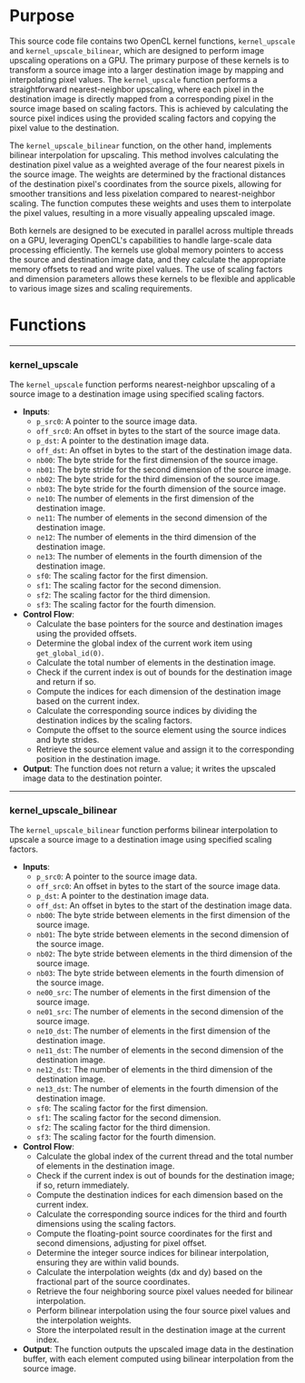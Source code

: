 # Purpose
This source code file contains two OpenCL kernel functions, `kernel_upscale` and `kernel_upscale_bilinear`, which are designed to perform image upscaling operations on a GPU. The primary purpose of these kernels is to transform a source image into a larger destination image by mapping and interpolating pixel values. The `kernel_upscale` function performs a straightforward nearest-neighbor upscaling, where each pixel in the destination image is directly mapped from a corresponding pixel in the source image based on scaling factors. This is achieved by calculating the source pixel indices using the provided scaling factors and copying the pixel value to the destination.

The `kernel_upscale_bilinear` function, on the other hand, implements bilinear interpolation for upscaling. This method involves calculating the destination pixel value as a weighted average of the four nearest pixels in the source image. The weights are determined by the fractional distances of the destination pixel's coordinates from the source pixels, allowing for smoother transitions and less pixelation compared to nearest-neighbor scaling. The function computes these weights and uses them to interpolate the pixel values, resulting in a more visually appealing upscaled image.

Both kernels are designed to be executed in parallel across multiple threads on a GPU, leveraging OpenCL's capabilities to handle large-scale data processing efficiently. The kernels use global memory pointers to access the source and destination image data, and they calculate the appropriate memory offsets to read and write pixel values. The use of scaling factors and dimension parameters allows these kernels to be flexible and applicable to various image sizes and scaling requirements.
# Functions

---
### kernel\_upscale
The `kernel_upscale` function performs nearest-neighbor upscaling of a source image to a destination image using specified scaling factors.
- **Inputs**:
    - `p_src0`: A pointer to the source image data.
    - `off_src0`: An offset in bytes to the start of the source image data.
    - `p_dst`: A pointer to the destination image data.
    - `off_dst`: An offset in bytes to the start of the destination image data.
    - `nb00`: The byte stride for the first dimension of the source image.
    - `nb01`: The byte stride for the second dimension of the source image.
    - `nb02`: The byte stride for the third dimension of the source image.
    - `nb03`: The byte stride for the fourth dimension of the source image.
    - `ne10`: The number of elements in the first dimension of the destination image.
    - `ne11`: The number of elements in the second dimension of the destination image.
    - `ne12`: The number of elements in the third dimension of the destination image.
    - `ne13`: The number of elements in the fourth dimension of the destination image.
    - `sf0`: The scaling factor for the first dimension.
    - `sf1`: The scaling factor for the second dimension.
    - `sf2`: The scaling factor for the third dimension.
    - `sf3`: The scaling factor for the fourth dimension.
- **Control Flow**:
    - Calculate the base pointers for the source and destination images using the provided offsets.
    - Determine the global index of the current work item using `get_global_id(0)`.
    - Calculate the total number of elements in the destination image.
    - Check if the current index is out of bounds for the destination image and return if so.
    - Compute the indices for each dimension of the destination image based on the current index.
    - Calculate the corresponding source indices by dividing the destination indices by the scaling factors.
    - Compute the offset to the source element using the source indices and byte strides.
    - Retrieve the source element value and assign it to the corresponding position in the destination image.
- **Output**: The function does not return a value; it writes the upscaled image data to the destination pointer.


---
### kernel\_upscale\_bilinear
The `kernel_upscale_bilinear` function performs bilinear interpolation to upscale a source image to a destination image using specified scaling factors.
- **Inputs**:
    - `p_src0`: A pointer to the source image data.
    - `off_src0`: An offset in bytes to the start of the source image data.
    - `p_dst`: A pointer to the destination image data.
    - `off_dst`: An offset in bytes to the start of the destination image data.
    - `nb00`: The byte stride between elements in the first dimension of the source image.
    - `nb01`: The byte stride between elements in the second dimension of the source image.
    - `nb02`: The byte stride between elements in the third dimension of the source image.
    - `nb03`: The byte stride between elements in the fourth dimension of the source image.
    - `ne00_src`: The number of elements in the first dimension of the source image.
    - `ne01_src`: The number of elements in the second dimension of the source image.
    - `ne10_dst`: The number of elements in the first dimension of the destination image.
    - `ne11_dst`: The number of elements in the second dimension of the destination image.
    - `ne12_dst`: The number of elements in the third dimension of the destination image.
    - `ne13_dst`: The number of elements in the fourth dimension of the destination image.
    - `sf0`: The scaling factor for the first dimension.
    - `sf1`: The scaling factor for the second dimension.
    - `sf2`: The scaling factor for the third dimension.
    - `sf3`: The scaling factor for the fourth dimension.
- **Control Flow**:
    - Calculate the global index of the current thread and the total number of elements in the destination image.
    - Check if the current index is out of bounds for the destination image; if so, return immediately.
    - Compute the destination indices for each dimension based on the current index.
    - Calculate the corresponding source indices for the third and fourth dimensions using the scaling factors.
    - Compute the floating-point source coordinates for the first and second dimensions, adjusting for pixel offset.
    - Determine the integer source indices for bilinear interpolation, ensuring they are within valid bounds.
    - Calculate the interpolation weights (dx and dy) based on the fractional part of the source coordinates.
    - Retrieve the four neighboring source pixel values needed for bilinear interpolation.
    - Perform bilinear interpolation using the four source pixel values and the interpolation weights.
    - Store the interpolated result in the destination image at the current index.
- **Output**: The function outputs the upscaled image data in the destination buffer, with each element computed using bilinear interpolation from the source image.


